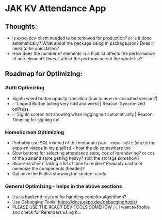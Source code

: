 # JAK KV Attendance App

## Thoughts:

- Is expo-dev-client needed to be removed for production? or is it done automatically? What about the package being in package.json? Does it need to be uninstalled?
- How does the number of elements in a FlatList affects the performance of one element? Does it affect the performance of the whole list?

## Roadmap for Optimizing:

### Auth Optimizing

- SignIn wierd button opacity transition (due to new rn-animated version?)
- ✅ Logout Button acting very odd and wierd | Reason: Syncronized onPress
- ✅ SignIn screen not showing when logging out automatically | Reason: Time lag for signing out

### HomeScreen Optimizing

- Probably use SQL instead of the metadata.json - expo-sqlite (check the expo-rn videos in my playlist) - host the db somewhere too
- Slow buttons for selecting attendance state, coz of rerendering? or coz of the zustand store getting heavy? split the storage somehow?
- Slow searches? Taking a lot of time to render? Probably cache or memoize the components (header)?
- Optimize the Flatlist showing the student cards

### General Optimizing - helps in the above sections

- Use a backend rest api for handling complex algorithms?
- Use Debugging Tools: https://docs.expo.dev/debugging/tools/
- PLEASE USE THE REACT DEV TOOLS SOMEHOW ;-; I want to Profile and check for Rerenders using it...

